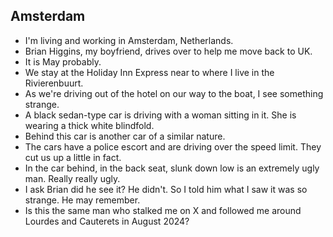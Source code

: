 ## Amsterdam

- I'm living and working in Amsterdam, Netherlands.
- Brian Higgins, my boyfriend, drives over to help me move back to UK.
- It is May probably.
- We stay at the Holiday Inn Express near to where I live in the Rivierenbuurt.
- As we're driving out of the hotel on our way to the boat, I see something strange.
- A black sedan-type car is driving with a woman sitting in it. She is wearing a thick white blindfold.
- Behind this car is another car of a similar nature. 
- The cars have a police escort and are driving over the speed limit. They cut us up a little in fact.
- In the car behind, in the back seat, slunk down low is an extremely ugly man. Really really ugly.
- I ask Brian did he see it? He didn't. So I told him what I saw it was so strange. He may remember.
- Is this the same man who stalked me on X and followed me around Lourdes and Cauterets in August 2024?
